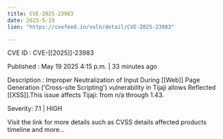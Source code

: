 ```yaml
---
title: CVE-2025-23983
date: 2025-5-19
lien: "https://cvefeed.io/vuln/detail/CVE-2025-23983"

---
```


CVE ID : CVE-[[2025]]-23983

Published :  May 19
2025
4:15 p.m. | 33 minutes ago

Description : Improper Neutralization of Input During [[Web]] Page Generation ('Cross-site Scripting') vulnerability in Tijaji allows Reflected [[XSS]].This issue affects Tijaji: from n/a through 1.43.

Severity: 7.1 | HIGH

Visit the link for more details
such as CVSS details
affected products
timeline
and more...
